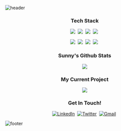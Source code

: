 ![header](https://capsule-render.vercel.app/api?type=waving&height=300&color=gradient&customColorList=14&text=SUNNY%20LEE&reversal=false&textBg=false&fontSize=44&fontAlign=51&fontAlignY=41&animation=twinkling&desc=another%20developer%20with%20a%20coffee%20problem&descAlign=50&descAlignY=53)

<!--
<h3 align="center">Hi There!</h3>
<p align="center">👋 Hi, I’m Sunny, an undergraduate (20학번) at Seoul National University studying Computer Science and Biological Sciences. Courses I have taken include Data Structures, Database, Logic Design, and Computer Programming (Java, C++, Python). You can find the work that I submitted as part of my coursework in my repository.  
</p>
--->

<h3 align="center">Tech Stack</h3>
<div align="center">
  <!-- Primary Languages -->
  <img src="https://img.shields.io/badge/JavaScript-ffb13b?style=flat-square&logo=javascript&logoColor=white"/>&nbsp; 
  <img src="https://img.shields.io/badge/Python-3766AB?style=flat-square&logo=Python&logoColor=white"/>&nbsp; 
  <img src="https://img.shields.io/badge/Java-007396?style=flat-square&logo=openjdk&logoColor=white"/>&nbsp;
  <img src="https://img.shields.io/badge/Swift-FA7343?style=flat-square&logo=Swift&logoColor=white"/>&nbsp; 

  <br>

  <!-- Web Technologies -->
  <img src="https://img.shields.io/badge/HTML5-E34F26?style=flat-square&logo=html5&logoColor=white"/>&nbsp; 
  <img src="https://img.shields.io/badge/CSS3-1572B6?style=flat-square&logo=css3&logoColor=white"/>&nbsp;
  <img src="https://img.shields.io/badge/Vue.js-4FC08D?style=flat-square&logo=vue.js&logoColor=white"/>&nbsp; 
  <img src="https://img.shields.io/badge/Electron-47848F?style=flat-square&logo=electron&logoColor=white"/>&nbsp; 
</div>

<div align="center">
<h3>Sunny's Github Stats</h3>
<a href="https://github.com/snjlee58/github-readme-stats"><img align="center" src="https://github-readme-stats.vercel.app/api?username=snjlee58&theme=swift&custom_title=Sunny%27s%20GitHub%20Stats&hide_title=true&show_icons=true&rank_icon=github&include_all_commits=true&hide=stars"/></a>

<h3>My Current Project</h3>
<a href="https://github.com/steineggerlab/metabuli-app"><img align="center" src="https://github-readme-stats.vercel.app/api/pin/?username=steineggerlab&repo=metabuli-app&theme=swift"/></a>
</div>

<h3 align="center">Get In Touch!</h3>
<div align="center">
  <a href="https://www.linkedin.com/in/sunjae-sunny-lee/" target="_blank"><img src="https://img.shields.io/badge/LinkedIn-0A66C2?style=flat-square&logo=linkedin&logoColor=white" alt="LinkedIn"/></a>&nbsp;
  <a href="https://x.com/haysunny_hi" target="_blank"><img src="https://img.shields.io/badge/X-1DA1F2?style=flat-square&logo=x&logoColor=white" alt="Twitter"/></a>&nbsp;
  <a href="mailto:snjlee58@gmail.com"><img src="https://img.shields.io/badge/Gmail-D14836?style=flat-square&logo=gmail&logoColor=white" alt="Gmail"/></a>&nbsp;
</div>


![footer](https://capsule-render.vercel.app/api?type=waving&height=150&color=gradient&customColorList=14&section=footer&reversal=true&textBg=false&fontSize=16&fontAlignY=80&animation=fadeIn&desc=@snjlee58&fontAlign=92&descSize=15&descAlign=92&descAlignY=82)
<!---
snjlee58/snjlee58 is a ✨ special ✨ repository because its `README.md` (this file) appears on your GitHub profile.
You can click the Preview link to take a look at your changes.
--->

